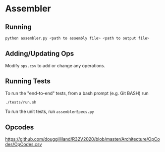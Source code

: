 # Assembler

## Running
```bash
python assembler.py <path to assembly file> <path to output file>
```

## Adding/Updating Ops
Modify `ops.csv` to add or change any operations.

## Running Tests
To run the "end-to-end" tests, from a bash prompt (e.g. Git BASH) run
```bash
./tests/run.sh
```

To run the unit tests, run `assemblerSpecs.py`

## Opcodes
https://github.com/douggilliland/R32V2020/blob/master/Architecture/OpCodes/OpCodes.csv


